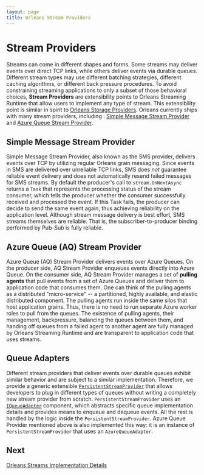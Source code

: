 ```yaml
---
layout: page
title: Orleans Stream Providers
---
```



# Stream Providers

Streams can come in different shapes and forms.
Some streams may deliver events over direct TCP links, while others deliver events via durable queues.
Different stream types may use different batching strategies, different caching algorithms, or different back pressure procedures.
To avoid constraining streaming applications to only a subset of those behavioral choices, **Stream Providers** are extensibility points to Orleans Streaming Runtime that allow users to implement any type of stream.
This extensibility point is similar in spirit to [Orleans Storage Providers](https://github.com/dotnet/orleans/wiki/Custom%20Storage%20Providers).
Orleans currently ships with many stream providers, including : [Simple Message Stream Provider](https://github.com/dotnet/orleans/blob/master/src/Orleans.Core/Streams/SimpleMessageStream/SimpleMessageStreamProvider.cs) and [Azure Queue Stream Provider](https://github.com/dotnet/orleans/tree/master/src/Azure/Orleans.Streaming.AzureStorage/Providers/Streams/AzureQueue).

## Simple Message Stream Provider

Simple Message Stream Provider, also known as the SMS provider, delivers events over TCP by utilizing regular Orleans grain messaging.
Since events in SMS are delivered over unreliable TCP links, SMS does _not_ guarantee reliable event delivery and does not automatically resend failed messages for SMS streams. 
By default the producer's call to `stream.OnNextAsync` returns a `Task` that represents the processing status of the stream consumer, which tells the producer whether the consumer successfully received and processed the event.
If this Task fails, the producer can decide to send the same event again, thus achieving reliability on the application level.
Although stream message delivery is best effort, SMS streams themselves are reliable.
That is, the subscriber-to-producer binding performed by Pub-Sub is fully reliable.

## Azure Queue (AQ) Stream Provider

Azure Queue (AQ) Stream Provider delivers events over Azure Queues.
On the producer side, AQ Stream Provider enqueues events directly into Azure Queue.
On the consumer side, AQ Stream Provider manages a set of **pulling agents** that pull events from a set of Azure Queues and deliver them to application code that consumes them.
One can think of the pulling agents as a distributed "micro-service" -- a partitioned, highly available, and elastic distributed component.
The pulling agents run inside the same silos that host application grains.
Thus, there is no need to run separate Azure worker roles to pull from the queues.
The existence of pulling agents, their management, backpressure, balancing the queues between them, and handing off queues from a failed agent to another agent are fully managed by Orleans Streaming Runtime and are transparent to application code that uses streams.

## Queue Adapters

Different stream providers that deliver events over durable queues exhibit similar behavior and are subject to a similar implementation.
Therefore, we provide a generic extensible [`PersistentStreamProvider`](https://github.com/dotnet/orleans/blob/master/src/Orleans.Core/Streams/PersistentStreams/PersistentStreamProvider.cs) that allows developers to plug in different types of queues without writing a completely new stream provider from scratch.
`PersistentStreamProvider` uses an [`IQueueAdapter`](https://github.com/dotnet/orleans/blob/master/src/Orleans.Core/Streams/QueueAdapters/IQueueAdapter.cs) component, which abstracts specific queue implementation details and provides means to enqueue and dequeue events.
All the rest is handled by the logic inside the `PersistentStreamProvider`.
Azure Queue Provider mentioned above is also implemented this way: it is an instance of `PersistentStreamProvider` that uses an `AzureQueueAdapter`.

## Next

[Orleans Streams Implementation Details](../implementation/streams_implementation.md)
